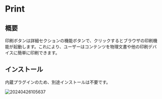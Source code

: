 # Print

<PluginInfo name="action-print"></PluginInfo>

## 概要

印刷ボタンは詳細セクションの機能ボタンで、クリックするとブラウザの印刷機能が起動します。これにより、ユーザーはコンテンツを物理文書や他の印刷デバイスに簡単に印刷できます。

## インストール

内蔵プラグインのため、別途インストールは不要です。

![20240426105637](https://static-docs.nocobase.com/20240426105637.png)

